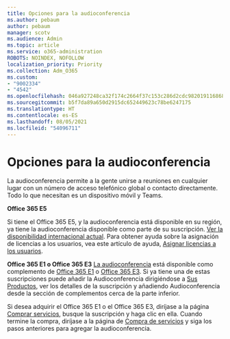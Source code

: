 ```yaml
---
title: Opciones para la audioconferencia
ms.author: pebaum
author: pebaum
manager: scotv
ms.audience: Admin
ms.topic: article
ms.service: o365-administration
ROBOTS: NOINDEX, NOFOLLOW
localization_priority: Priority
ms.collection: Adm_O365
ms.custom:
- "9002334"
- "4542"
ms.openlocfilehash: 046a927248ca32f174c2664f37c153c286d2cdc982019116868bd0c2e85fe063
ms.sourcegitcommit: b5f7da89a650d2915dc652449623c78be6247175
ms.translationtype: HT
ms.contentlocale: es-ES
ms.lasthandoff: 08/05/2021
ms.locfileid: "54096711"
---
```

# <a name="options-for-audio-conferencing"></a>Opciones para la audioconferencia

La audioconferencia permite a la gente unirse a reuniones en cualquier lugar con un número de acceso telefónico global o contacto directamente. Todo lo que necesitan es un dispositivo móvil y Teams.

**Office 365 E5**

Si tiene el Office 365 E5, y la audioconferencia está disponible en su región, ya tiene la audioconferencia disponible como parte de su suscripción. [Ver la disponibilidad internacional actual](https://go.microsoft.com/fwlink/p/?LinkID=839556). Para obtener ayuda sobre la asignación de licencias a los usuarios, vea este artículo de ayuda, [Asignar licencias a los usuarios](https://docs.microsoft.com/microsoft-365/admin/manage/assign-licenses-to-users).

**Office 365 E1 o Office 365 E3**
[La audioconferencia](https://docs.microsoft.com/microsoftteams/audio-conferencing-in-office-365) está disponible como complemento de [Office 365 E1](https://www.microsoft.com/microsoft-365/business/office-365-enterprise-e1-business-software) o [Office 365 E3](https://www.microsoft.com/microsoft-365/business/office-365-enterprise-e3-business-software).  Si ya tiene una de estas suscripciones puede añadir la Audioconferencia dirigiéndose a [Sus Productos](https://go.microsoft.com/fwlink/p/?linkid=842054), ver los detalles de la suscripción y añadiendo Audioconferencia desde la sección de complementos cerca de la parte inferior.

Si desea adquirir el Office 365 E1 o el Office 365 E3, diríjase a la página [Comprar servicios](https://go.microsoft.com/fwlink/p/?linkid=868433), busque la suscripción y haga clic en ella.  Cuando termine la compra, diríjase a la página de [Compra de servicios](https://go.microsoft.com/fwlink/p/?linkid=868433) y siga los pasos anteriores para agregar la audioconferencia.
